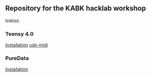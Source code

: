 ## Repository for the KABK hacklab workshop

linklist:

### Teensy 4.0

[Installation](https://www.pjrc.com/teensy/td_download.html)
[usb-midi](https://www.pjrc.com/teensy/td_midi.html)

### PureData

[Installation](https://puredata.info/downloads/pure-data)

